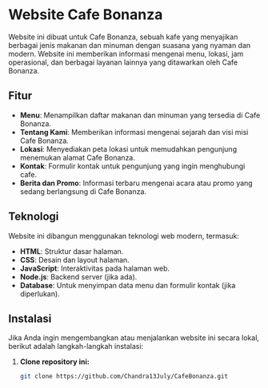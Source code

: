 # Website Cafe Bonanza

Website ini dibuat untuk Cafe Bonanza, sebuah kafe yang menyajikan berbagai jenis makanan dan minuman dengan suasana yang nyaman dan modern. Website ini memberikan informasi mengenai menu, lokasi, jam operasional, dan berbagai layanan lainnya yang ditawarkan oleh Cafe Bonanza.

## Fitur

- **Menu**: Menampilkan daftar makanan dan minuman yang tersedia di Cafe Bonanza.
- **Tentang Kami**: Memberikan informasi mengenai sejarah dan visi misi Cafe Bonanza.
- **Lokasi**: Menyediakan peta lokasi untuk memudahkan pengunjung menemukan alamat Cafe Bonanza.
- **Kontak**: Formulir kontak untuk pengunjung yang ingin menghubungi cafe.
- **Berita dan Promo**: Informasi terbaru mengenai acara atau promo yang sedang berlangsung di Cafe Bonanza.

## Teknologi

Website ini dibangun menggunakan teknologi web modern, termasuk:

- **HTML**: Struktur dasar halaman.
- **CSS**: Desain dan layout halaman.
- **JavaScript**: Interaktivitas pada halaman web.
- **Node.js**: Backend server (jika ada).
- **Database**: Untuk menyimpan data menu dan formulir kontak (jika diperlukan).

## Instalasi

Jika Anda ingin mengembangkan atau menjalankan website ini secara lokal, berikut adalah langkah-langkah instalasi:

1. **Clone repository ini:**
   ```bash
   git clone https://github.com/Chandra13July/CafeBonanza.git
